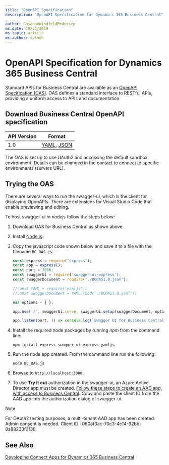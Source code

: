 ```yaml
---
title: "OpenAPI Specification"
description: "OpenAPI Specification for Dynamics 365 Business Central"

author: SusanneWindfeldPedersen
ms.date: 10/23/2019
ms.topic: article
ms.author: solsen
---
```


# OpenAPI Specification for Dynamics 365 Business Central

Standard APIs for Business Central are available as an [OpenAPI Specification (OAS)](https://swagger.io/specification/). OAS defines a standard interface to RESTful APIs, providing a uniform access to APIs and documentation.  

## Download Business Central OpenAPI specification

|API Version|Format|
|-----------|------|
|1.0|[YAML](contracts/BCOAS1.0.yaml), [JSON](contracts/BCOAS1.0.json)|

The OAS is set up to use OAuth2 and accessing the default sandbox environment. Details can be changed in the contact to connect to specific environments (servers URL).

## Trying the OAS

There are several ways to run the swagger-ui, which is the client for displaying OpenAPIs. There are extensions for Visual Studio Code that enable previewing and editing.

To host swagger-ui in nodejs follow the steps below:

1) Download OAS for Business Central as shown above.
2) Install [Node.js](https://nodejs.org/en/download/).
3) Copy the javascript code shown below and save it to a file with the filename `BC_OAS.js`.  
    ```javascript
    const express = require('express');
    const app = express();
    const port = 3000;
    const swaggerUi = require('swagger-ui-express');
    const swaggerDocument = require('./BCOAS1.0.json');

    //const YAML = require('yamljs');
    //const swaggerDocument = YAML.load('./BCOAS1.0.yaml'); 

    var options = { };

    app.use('/', swaggerUi.serve, swaggerUi.setup(swaggerDocument, options));

    app.listen(port, () => console.log(`Swagger UI for Business Central listening on port ${port}!`))
    ```

4) Install the required node packages by running *npm* from the command line:  
    ```
    npm install express swagger-ui-express yamljs
    ```
5) Run the node app created. From the command line run the following:
    ```
    node BC_OAS.js
    ```
6) Browse to `http://localhost:3000`.
7) To use **Try it out** authorization in the swagger-ui, an Azure Active Director app must be created. [Follow these steps to create an AAD app, with access to Business Central](https://docs.microsoft.com/en-us/dynamics365/business-central/dev-itpro/developer/devenv-develop-connect-apps#setting-up-azure-active-directory-aad-based-authentication). Copy and paste the client ID from the AAD app into the authorization dialog of swagger-ui.

> [!NOTE]  
> For OAuth2 testing purposes, a multi-tenant AAD app has been created. Admin consent is needed. Client ID : 060af3ac-70c3-4c14-92bb-8a88230f3f38.

## See Also 
[Developing Connect Apps for Dynamics 365 Business Central](/dynamics365/business-central/dev-itpro/developer/devenv-develop-connect-apps)  

